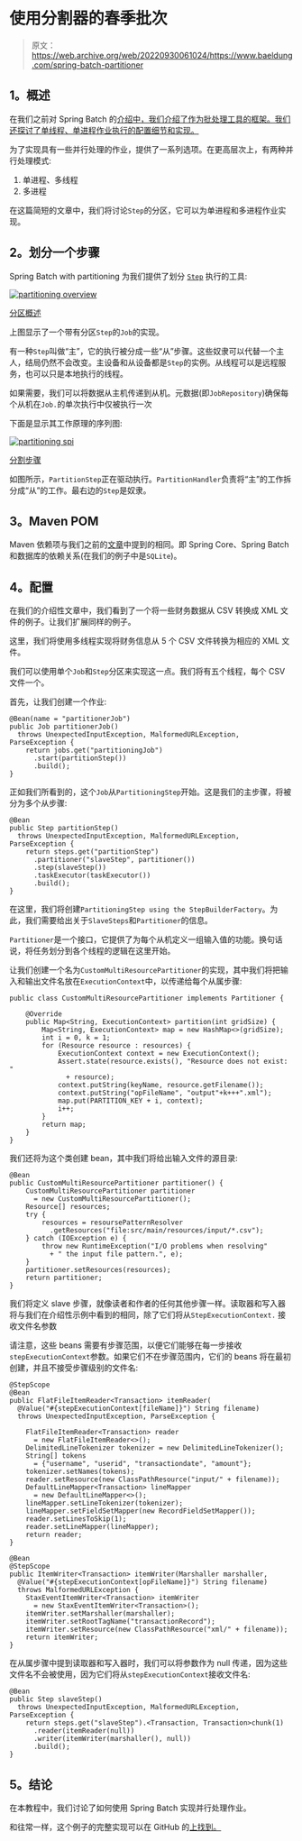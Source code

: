# 使用分割器的春季批次

> 原文：<https://web.archive.org/web/20220930061024/https://www.baeldung.com/spring-batch-partitioner>

## 1。概述

在我们之前对 Spring Batch 的[介绍中，我们介绍了作为批处理工具的框架。我们还探讨了单线程、单进程作业执行的配置细节和实现。](/web/20220628052606/https://www.baeldung.com/introduction-to-spring-batch)

为了实现具有一些并行处理的作业，提供了一系列选项。在更高层次上，有两种并行处理模式:

1.  单进程、多线程
2.  多进程

在这篇简短的文章中，我们将讨论`Step`的分区，它可以为单进程和多进程作业实现。

## 2。划分一个步骤

Spring Batch with partitioning 为我们提供了划分 [`Step`](https://web.archive.org/web/20220628052606/https://docs.spring.io/spring-batch/trunk/reference/html/scalability.html) 执行的工具:

[![partitioning overview](img/b1cd7af9b00f73bd423fa1b63fab880a.png)](/web/20220628052606/https://www.baeldung.com/wp-content/uploads/2017/08/partitioning-overview.png.pagespeed.ce_.Wezsdp3QOx.png)

[分区概述](https://web.archive.org/web/20220628052606/https://docs.spring.io/spring-batch/trunk/reference/htimg/partitioning-overview.png)

上图显示了一个带有分区`Step`的`Job`的实现。

有一种`Step`叫做“主”，它的执行被分成一些“从”步骤。这些奴隶可以代替一个主人，结局仍然不会改变。主设备和从设备都是`Step`的实例。从线程可以是远程服务，也可以只是本地执行的线程。

如果需要，我们可以将数据从主机传递到从机。元数据(即`JobRepository`)确保每个从机在`Job.`的单次执行中仅被执行一次

下面是显示其工作原理的序列图:

[![partitioning spi](img/d493ed942a8edf7cc5b8dc905fd85519.png)](/web/20220628052606/https://www.baeldung.com/wp-content/uploads/2017/08/partitioning-spi.png.pagespeed.ce_.2kv9RO_vXW.png)

[分割步骤](https://web.archive.org/web/20220628052606/https://docs.spring.io/spring-batch/trunk/reference/htimg/partitioning-spi.png)

如图所示，`PartitionStep`正在驱动执行。`PartitionHandler`负责将“主”的工作拆分成“从”的工作。最右边的`Step`是奴隶。

## 3。Maven POM

Maven 依赖项与我们之前的[文章](/web/20220628052606/https://www.baeldung.com/introduction-to-spring-batch)中提到的相同。即 Spring Core、Spring Batch 和数据库的依赖关系(在我们的例子中是`SQLite`)。

## 4。配置

在我们的介绍性文章中，我们看到了一个将一些财务数据从 CSV 转换成 XML 文件的例子。让我们扩展同样的例子。

这里，我们将使用多线程实现将财务信息从 5 个 CSV 文件转换为相应的 XML 文件。

我们可以使用单个`Job`和`Step`分区来实现这一点。我们将有五个线程，每个 CSV 文件一个。

首先，让我们创建一个作业:

```
@Bean(name = "partitionerJob")
public Job partitionerJob() 
  throws UnexpectedInputException, MalformedURLException, ParseException {
    return jobs.get("partitioningJob")
      .start(partitionStep())
      .build();
}
```

正如我们所看到的，这个`Job`从`PartitioningStep`开始。这是我们的主步骤，将被分为多个从步骤:

```
@Bean
public Step partitionStep() 
  throws UnexpectedInputException, MalformedURLException, ParseException {
    return steps.get("partitionStep")
      .partitioner("slaveStep", partitioner())
      .step(slaveStep())
      .taskExecutor(taskExecutor())
      .build();
}
```

在这里，我们将创建`PartitioningStep using the StepBuilderFactory`。为此，我们需要给出关于`SlaveSteps`和`Partitioner`的信息。

`Partitioner`是一个接口，它提供了为每个从机定义一组输入值的功能。换句话说，将任务划分到各个线程的逻辑在这里开始。

让我们创建一个名为`CustomMultiResourcePartitioner`的实现，其中我们将把输入和输出文件名放在`ExecutionContext`中，以传递给每个从属步骤:

```
public class CustomMultiResourcePartitioner implements Partitioner {

    @Override
    public Map<String, ExecutionContext> partition(int gridSize) {
        Map<String, ExecutionContext> map = new HashMap<>(gridSize);
        int i = 0, k = 1;
        for (Resource resource : resources) {
            ExecutionContext context = new ExecutionContext();
            Assert.state(resource.exists(), "Resource does not exist: " 
              + resource);
            context.putString(keyName, resource.getFilename());
            context.putString("opFileName", "output"+k+++".xml");
            map.put(PARTITION_KEY + i, context);
            i++;
        }
        return map;
    }
}
```

我们还将为这个类创建 bean，其中我们将给出输入文件的源目录:

```
@Bean
public CustomMultiResourcePartitioner partitioner() {
    CustomMultiResourcePartitioner partitioner 
      = new CustomMultiResourcePartitioner();
    Resource[] resources;
    try {
        resources = resoursePatternResolver
          .getResources("file:src/main/resources/input/*.csv");
    } catch (IOException e) {
        throw new RuntimeException("I/O problems when resolving"
          + " the input file pattern.", e);
    }
    partitioner.setResources(resources);
    return partitioner;
}
```

我们将定义 slave 步骤，就像读者和作者的任何其他步骤一样。读取器和写入器将与我们在介绍性示例中看到的相同，除了它们将从`StepExecutionContext.` 接收文件名参数

请注意，这些 beans 需要有步骤范围，以便它们能够在每一步接收`stepExecutionContext`参数。如果它们不在步骤范围内，它们的 beans 将在最初创建，并且不接受步骤级别的文件名:

```
@StepScope
@Bean
public FlatFileItemReader<Transaction> itemReader(
  @Value("#{stepExecutionContext[fileName]}") String filename)
  throws UnexpectedInputException, ParseException {

    FlatFileItemReader<Transaction> reader 
      = new FlatFileItemReader<>();
    DelimitedLineTokenizer tokenizer = new DelimitedLineTokenizer();
    String[] tokens 
      = {"username", "userid", "transactiondate", "amount"};
    tokenizer.setNames(tokens);
    reader.setResource(new ClassPathResource("input/" + filename));
    DefaultLineMapper<Transaction> lineMapper 
      = new DefaultLineMapper<>();
    lineMapper.setLineTokenizer(tokenizer);
    lineMapper.setFieldSetMapper(new RecordFieldSetMapper());
    reader.setLinesToSkip(1);
    reader.setLineMapper(lineMapper);
    return reader;
} 
```

```
@Bean
@StepScope
public ItemWriter<Transaction> itemWriter(Marshaller marshaller, 
  @Value("#{stepExecutionContext[opFileName]}") String filename)
  throws MalformedURLException {
    StaxEventItemWriter<Transaction> itemWriter 
      = new StaxEventItemWriter<Transaction>();
    itemWriter.setMarshaller(marshaller);
    itemWriter.setRootTagName("transactionRecord");
    itemWriter.setResource(new ClassPathResource("xml/" + filename));
    return itemWriter;
}
```

在从属步骤中提到读取器和写入器时，我们可以将参数作为 null 传递，因为这些文件名不会被使用，因为它们将从`stepExecutionContext`接收文件名:

```
@Bean
public Step slaveStep() 
  throws UnexpectedInputException, MalformedURLException, ParseException {
    return steps.get("slaveStep").<Transaction, Transaction>chunk(1)
      .reader(itemReader(null))
      .writer(itemWriter(marshaller(), null))
      .build();
}
```

## 5。结论

在本教程中，我们讨论了如何使用 Spring Batch 实现并行处理作业。

和往常一样，这个例子的完整实现可以在 GitHub 的[上找到。](https://web.archive.org/web/20220628052606/https://github.com/eugenp/tutorials/tree/master/spring-batch)